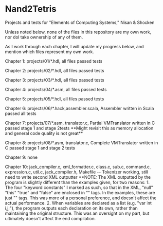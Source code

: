 # Nand2Tetris
Projects and tests for "Elements of Computing Systems," Nisan &amp; Shocken

Unless noted below, none of the files in this repository are my own work, nor doI take ownership of any of them.

As I work through each chapter, I will update my progress below, and mention which files represent my own work.

Chapter 1: projects/01/\*.hdl, all files passed tests

Chapter 2: projects/02/\*.hdl, all files passed tests

Chapter 3: projects/03/\*.hdl, all files passed tests

Chapter 4: projects/04/\*.asm, all files passed tests

Chapter 5: projects/05/\*.hdl, all files passed tests

Chapter 6: projects/06/\*.hack,assembler.scala, Assembler written in Scala passed all tests

Chapter 7: projects/07/\*.asm, translator.c, Partial VMTranslator written in C passed stage 1 and stage 2tests 
    \*\*Might revisit this as memory allocation and general code quality is not great\*\*

Chapter 8: projects/08/\*.asm, translator.c, Complete VMTranslator written in C passed stage 1 and stage 2 tests

Chapter 9: none

Chapter 10: jack\_compiler.c, xml\_formatter.c, class.c, sub.c, command.c, expression.c, util.c, jack\_compiler.h, Makefile -- Tokenizer working, still need to write second XML outputter
    \*\*NOTE: The XML outputted by the program is slightly different than the examples given, for two reasons:
                1. The four "keyword constants" I marked as such, so that in the XML, "null" "this" "true" and "false" are enclosed in "<keywordConstant>" tags.  In the examples, these are just "<keyword>" tags.
                This was more of a personal preference, and doesn't affect the actual performance.
                2. When variables are declared as a list (e.g. "var int i,j;"), the program outputs each declaration on its own, rather than maintaining the original structure.  This was an oversight on my part,
                but ultimately doesn't affect the end compilation.
